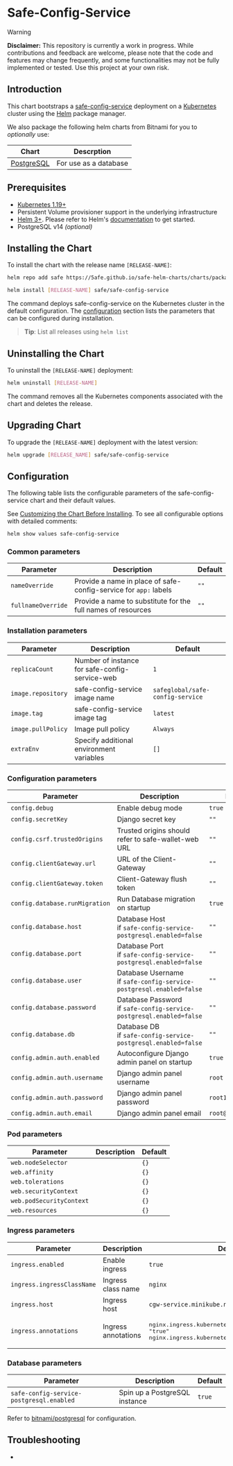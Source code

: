 # Safe-Config-Service

> [!WARNING]  
> **Disclaimer:** This repository is currently a work in progress. While contributions and feedback are welcome, please note that the code and features may change frequently, and some functionalities may not be fully implemented or tested. Use this project at your own risk.

## Introduction

This chart bootstraps a [safe-config-service](https://github.com/safe-global/safe-config-service) deployment on a [Kubernetes](http://kubernetes.io) cluster using the [Helm](https://helm.sh) package manager.

We also package the following helm charts from Bitnami for you to _optionally_ use:

| Chart                                                                        | Descrption                      |
|------------------------------------------------------------------------------|---------------------------------|
| [PostgreSQL](https://github.com/bitnami/charts/tree/main/bitnami/postgresql) | For use as a database           |

## Prerequisites

- [Kubernetes 1.19+](https://kubernetes.io/)
- Persistent Volume provisioner support in the underlying infrastructure
- [Helm 3+](https://helm.sh). Please refer to Helm's [documentation](https://helm.sh/docs/) to get started.
- PostgreSQL v14 _(optional)_


## Installing the Chart

To install the chart with the release name `[RELEASE-NAME]`:

```bash
helm repo add safe https://5afe.github.io/safe-helm-charts/charts/packages

helm install [RELEASE-NAME] safe/safe-config-service
```

The command deploys safe-config-service on the Kubernetes cluster in the default configuration. The [configuration](#configuration) section lists the parameters that can be configured during installation.

> **Tip**: List all releases using `helm list`


## Uninstalling the Chart

To uninstall the `[RELEASE-NAME]` deployment:

```bash
helm uninstall [RELEASE-NAME]
```

The command removes all the Kubernetes components associated with the chart and deletes the release.


## Upgrading Chart

To upgrade the `[RELEASE-NAME]` deployment with the latest version:

```bash
helm upgrade [RELEASE_NAME] safe/safe-config-service
```

## Configuration

The following table lists the configurable parameters of the safe-config-service chart and their default values.

See [Customizing the Chart Before Installing](https://helm.sh/docs/intro/using_helm/#customizing-the-chart-before-installing). To see all configurable options with detailed comments:

```bash
helm show values safe-config-service
```

### Common parameters

| Parameter | Description | Default |
|---|---|---|
| `nameOverride` | Provide a name in place of safe-config-service for `app:` labels | `""` |
| `fullnameOverride` | Provide a name to substitute for the full names of resources | `""` |

### Installation parameters

| Parameter | Description | Default |
|---|---|---|
| `replicaCount` | Number of instance for safe-config-service-web | `1` |
| `image.repository` | safe-config-service  image name | `safeglobal/safe-config-service` |
| `image.tag` | safe-config-service  image tag | `latest` |
| `image.pullPolicy` | Image pull policy | `Always` |
| `extraEnv` | Specify additional environment variables | `[]` |

### Configuration parameters

| Parameter | Description | Default |
|---|---|---|
| `config.debug` | Enable debug mode | `true` |
| `config.secretKey` | Django secret key | `""` |
| `config.csrf.trustedOrigins` | Trusted origins should refer to safe-wallet-web URL | `""` |
| `config.clientGateway.url` | URL of the Client-Gateway | `""` |
| `config.clientGateway.token` | Client-Gateway flush token | `""` |
| `config.database.runMigration` | Run Database migration on startup | `true` |
| `config.database.host` | Database Host<br>if `safe-config-service-postgresql.enabled=false` | `""` |
| `config.database.port` | Database Port<br>if `safe-config-service-postgresql.enabled=false` | `""` |
| `config.database.user` | Database Username<br>if `safe-config-service-postgresql.enabled=false` | `""` |
| `config.database.password` | Database Password<br>if `safe-config-service-postgresql.enabled=false` | `""` |
| `config.database.db` | Database DB<br>if `safe-config-service-postgresql.enabled=false` | `""` |
| `config.admin.auth.enabled` | Autoconfigure Django admin panel on startup | `true` |
| `config.admin.auth.username` | Django admin panel username | `root` |
| `config.admin.auth.password` | Django admin panel password | `root123` |
| `config.admin.auth.email` | Django admin panel email | `root@example.com` |

### Pod parameters

| Parameter | Description | Default |
|---|---|---|
| `web.nodeSelector` |  | `{}` |
| `web.affinity` |  | `{}` |
| `web.tolerations` |  | `{}` |
| `web.securityContext` |  | `{}` |
| `web.podSecurityContext` |  | `{}` |
| `web.resources` |  | `{}` |

### Ingress parameters

| Parameter | Description | Default |
|---|---|---|
| `ingress.enabled` | Enable ingress | `true` |
| `ingress.ingressClassName` | Ingress class name | `nginx` |
| `ingress.host` | Ingress host | `cgw-service.minikube.net` |
| `ingress.annotations` | Ingress annotations | <pre>nginx.ingress.kubernetes.io/force-ssl-redirect: "true"<br>nginx.ingress.kubernetes.io/enable-cors: "false"</pre> |

### Database parameters

| Parameter | Description | Default |
|---|---|---|
| `safe-config-service-postgresql.enabled` | Spin up a PostgreSQL instance | `true` |

Refer to [bitnami/postgresql](https://artifacthub.io/packages/helm/bitnami/postgresql) for configuration.



## Troubleshooting

- 